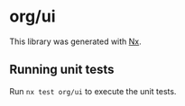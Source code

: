 # org/ui

This library was generated with [Nx](https://nx.dev).

## Running unit tests

Run `nx test org/ui` to execute the unit tests.
